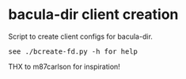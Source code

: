 bacula-dir client creation
====================

Script to create client configs for bacula-dir.

<pre>
see ./bcreate-fd.py -h for help
</pre>

THX to m87carlson for inspiration!
